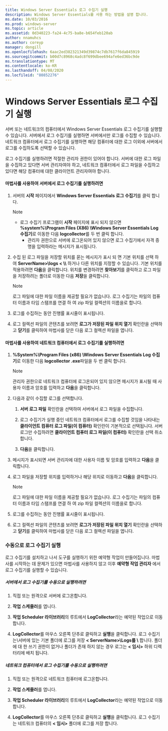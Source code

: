 ```yaml
---
title: Windows Server Essentials 로그 수집기 실행
description: Windows Server Essentials를 사용 하는 방법을 설명 합니다.
ms.date: 10/03/2016
ms.prod: windows-server
ms.topic: article
ms.assetid: 0d340223-fa24-4c75-ba8e-b654feb120ab
author: nnamuhcs
ms.author: coreyp
manager: dongill
ms.openlocfilehash: 6aac2ed382321349d39874c7db7617f6da845919
ms.sourcegitcommit: b00d7c8968c4adc8f699dbee694afe6ed36bc9de
ms.translationtype: MT
ms.contentlocale: ko-KR
ms.lasthandoff: 04/08/2020
ms.locfileid: "80852276"
---
```

# <a name="run-the-windows-server-essentials-log-collector"></a>Windows Server Essentials 로그 수집기 실행
서버 또는 네트워크의 컴퓨터에서 Windows Server Essentials 로그 수집기를 실행할 수 있습니다. 서버에서 로그 수집기를 실행하면 서버에서만 로그를 수집할 수 있습니다. 네트워크 컴퓨터에서 로그 수집기를 실행하면 해당 컴퓨터에 대한 로그 이외에 서버에서 로그를 수집하도록 선택할 수 있습니다.  
  
 로그 수집기를 실행하려면 적절한 관리자 권한이 있어야 합니다. 서버에 대한 로그 파일을 수집하고 있다면 서버 관리자여야 하고, 네트워크 컴퓨터에서 로그 파일을 수집하고 있다면 해당 컴퓨터에 대한 클라이언트 관리자여야 합니다.  
  
#### <a name="to-run-the-log-collector-on-the-server-by-using-the-wizard"></a>마법사를 사용하여 서버에서 로그 수집기를 실행하려면  
  
1. 서버의 **시작** 페이지에서 **Windows Server Essentials 로그 수집기**를 클릭 합니다.  
  
   > [!NOTE]
   > - 로그 수집기 프로그램이 **시작** 페이지에 표시 되지 않으면 **%system%\Program Files (X86) \Windows Server Essentials Log 수집기**로 이동한 다음 **logcollector**를 두 번 클릭 합니다.  
   >   -   관리자 권한으로 서버에 로그온되어 있지 않으면 로그 수집기에서 자격 증명을 입력하라는 메시지가 표시됩니다.  
  
2. 수집 된 로그 파일을 저장할 위치를 묻는 메시지가 표시 되 면 기본 위치를 선택 하 여 **ServerName\>\logs < \\\\** 하거나 다른 위치를 지정할 수 있습니다. 기본 위치를 적용하려면 **다음**을 클릭합니다. 위치를 변경하려면 **찾아보기**를 클릭하고 로그 파일을 저장하려는 폴더로 이동한 다음 **저장**을 클릭합니다.  
  
   > [!NOTE]
   >  로그 파일에 대한 파일 이름을 제공할 필요가 없습니다. 로그 수집기는 파일의 컴퓨터 이름과 타임 스탬프를 연결 하 여 zip 파일 컬렉션의 이름을로 합니다.  
  
3. 로그를 수집하는 동안 진행률 표시줄이 표시됩니다.  
  
4. 로그 컬렉션 파일의 콘텐츠를 보려면 **로그가 저장된 파일 위치 열기** 확인란을 선택하고 **닫기**를 클릭하여 마법사를 닫은 다음 로그 컬렉션 파일을 엽니다.  
  
#### <a name="to-run-the-log-collector-on-a-network-computer-by-using-the-wizard"></a>마법사를 사용하여 네트워크 컴퓨터에서 로그 수집기를 실행하려면  
  
1.  **%System%\Program Files (x86) \Windows Server Essentials Log 수집기**로 이동한 다음 **logcollector .exe**파일을 두 번 클릭 합니다.  
  
    > [!NOTE]
    >  관리자 권한으로 네트워크 컴퓨터에 로그온되어 있지 않으면 메시지가 표시될 때 사용자 이름과 암호를 입력하고 **다음**을 클릭합니다.  
  
2.  다음과 같이 수집할 로그를 선택합니다.  
  
    1.  **서버 로그 파일** 확인란을 선택하여 서버에서 로그 파일을 수집합니다.  
  
    2.  로그 수집기가 실행 중인 네트워크 컴퓨터에서 로그를 수집할 것임을 나타내는 **클라이언트 컴퓨터 로그 파일(이 컴퓨터)** 확인란이 기본적으로 선택됩니다. 서버 로그만 수집하려면 **클라이언트 컴퓨터 로그 파일(이 컴퓨터)** 확인란을 선택 취소합니다.  
  
    3.  **다음**을 클릭합니다.  
  
3.  메시지가 표시되면 서버 관리자에 대한 사용자 이름 및 암호를 입력하고 **다음**을 클릭합니다.  
  
4.  로그 파일을 저장할 위치를 입력하거나 해당 위치로 이동하고 **다음**을 클릭합니다.  
  
    > [!NOTE]
    >  로그 파일에 대한 파일 이름을 제공할 필요가 없습니다. 로그 수집기는 파일의 컴퓨터 이름과 타임 스탬프를 연결 하 여 zip 파일 컬렉션의 이름을로 합니다.  
  
5.  로그를 수집하는 동안 진행률 표시줄이 표시됩니다.  
  
6.  로그 컬렉션 파일의 콘텐츠를 보려면 **로그가 저장된 파일 위치 열기** 확인란을 선택하고 **닫기**를 클릭하여 마법사를 닫은 다음 로그 컬렉션 파일을 엽니다.  
  
### <a name="running-the-log-collector-manually"></a>수동으로 로그 수집기 실행  
 로그 수집기를 설치하고 나서 도구를 실행하기 위한 예약형 작업이 만들어집니다. 마법사를 시작하는 데 문제가 있으면 마법사를 사용하지 않고 이후 **예약형 작업 관리자** 에서 로그 수집기를 실행할 수 있습니다.  
  
##### <a name="to-manually-run-the-log-collector-on-the-server"></a>서버에서 로그 수집기를 수동으로 실행하려면  
  
1.  직접 또는 원격으로 서버에 로그온합니다.  
  
2.  **작업 스케줄러**를 엽니다.  
  
3.  **작업 Scheduler 라이브러리**의 루트에서 **LogCollector**라는 예약된 작업으로 이동합니다.  
  
4.  **LogCollector**를 마우스 오른쪽 단추로 클릭하고 **실행**을 클릭합니다. 로그 수집기는\\서버에 있는 기본 폴더에 로그를 저장 **< ServerName\>\Logs를 \\** 합니다. 폴더에 대 한 쓰기 권한이 없거나 폴더가 존재 하지 않는 경우 로그는 **< 임시\>** 하위 디렉터리에 배치 됩니다.  
  
##### <a name="to-manually-run-the-log-collector-on-a-network-computer"></a>네트워크 컴퓨터에서 로그 수집기를 수동으로 실행하려면  
  
1.  직접 또는 원격으로 네트워크 컴퓨터에 로그온합니다.  
  
2.  **작업 스케줄러**를 엽니다.  
  
3.  **작업 Scheduler 라이브러리**의 루트에서 **LogCollector**라는 예약된 작업으로 이동합니다.  
  
4.  **LogCollector**를 마우스 오른쪽 단추로 클릭하고 **실행**을 클릭합니다. 로그 수집기는 네트워크 컴퓨터의 **< 임시\>** 폴더에 로그를 저장 합니다.
